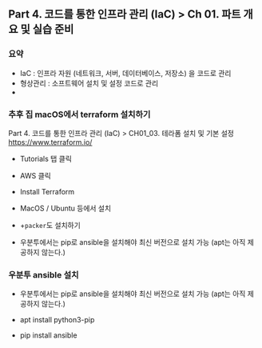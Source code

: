   
## Part 4. 코드를 통한 인프라 관리 (IaC) > Ch 01. 파트 개요 및 실습 준비


### 요약
- IaC : 인프라 자원 (네트워크, 서버, 데이터베이스, 저장소) 을 코드로 관리
- 형상관리 : 소프트웨어 설치 및 설정 코드로 관리
- 

### 추후 집 macOS에서 terraform 설치하기
Part 4. 코드를 통한 인프라 관리 (IaC) > CH01_03. 테라폼 설치 및 기본 설정
https://www.terraform.io/
- Tutorials 탭 클릭
- AWS 클릭
- Install Terraform
- MacOS / Ubuntu 등에서 설치

- +`packer`도 설치하기

- 우분투에서는 pip로 ansible을 설치해야 최신 버전으로 설치 가능 (apt는 아직 제공하지 않는다.)

### 우분투 ansible 설치

- 우분투에서는 pip로 ansible을 설치해야 최신 버전으로 설치 가능 (apt는 아직 제공하지 않는다.)

- apt install python3-pip
- pip install ansible
<!--stackedit_data:
eyJoaXN0b3J5IjpbLTM5MDg2MjE4LDExNzE1OTYzODYsLTEwOT
IzNjA0OTIsLTIwODM4OTA3NTAsLTIwODg3NDY2MTJdfQ==
-->